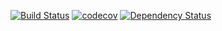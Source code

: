 [![Build Status](https://travis-ci.org/binig/gringotts.svg?branch=master)](https://travis-ci.org/binig/gringotts)
[![codecov](https://codecov.io/gh/binig/gringotts/branch/master/graph/badge.svg)](https://codecov.io/gh/binig/gringotts)
[![Dependency Status](https://gemnasium.com/badges/github.com/binig/gringotts.svg)](https://gemnasium.com/github.com/binig/gringotts)
